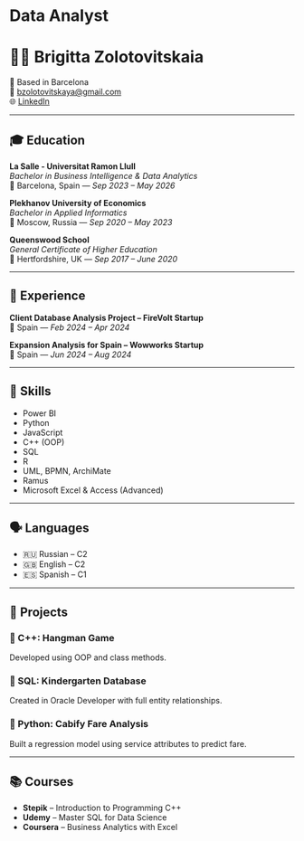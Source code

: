 # Data Analyst
# 👩‍💻 Brigitta Zolotovitskaia

📍 Based in Barcelona  
📧 bzolotovitskaya@gmail.com  
🌐 [LinkedIn](https://www.linkedin.com/in/brigitta-zolotovitskaia-b59729218/)  

---

## 🎓 Education

**La Salle - Universitat Ramon Llull**  
*Bachelor in Business Intelligence & Data Analytics*  
📍 Barcelona, Spain — *Sep 2023 – May 2026*

**Plekhanov University of Economics**  
*Bachelor in Applied Informatics*  
📍 Moscow, Russia — *Sep 2020 – May 2023*

**Queenswood School**  
*General Certificate of Higher Education*  
📍 Hertfordshire, UK — *Sep 2017 – June 2020*

---

## 💼 Experience

**Client Database Analysis Project – FireVolt Startup**  
📍 Spain — *Feb 2024 – Apr 2024*

**Expansion Analysis for Spain – Wowworks Startup**  
📍 Spain — *Jun 2024 – Aug 2024*

---

## 🧠 Skills

- Power BI  
- Python  
- JavaScript  
- C++ (OOP)  
- SQL  
- R  
- UML, BPMN, ArchiMate  
- Ramus  
- Microsoft Excel & Access (Advanced)

---

## 🗣️ Languages

- 🇷🇺 Russian – C2  
- 🇬🇧 English – C2  
- 🇪🇸 Spanish – C1  

---

## 🧪 Projects

### 🔹 C++: Hangman Game
Developed using OOP and class methods.

### 🔹 SQL: Kindergarten Database
Created in Oracle Developer with full entity relationships.

### 🔹 Python: Cabify Fare Analysis
Built a regression model using service attributes to predict fare.

---

## 📚 Courses

- **Stepik** – Introduction to Programming C++  
- **Udemy** – Master SQL for Data Science  
- **Coursera** – Business Analytics with Excel  
